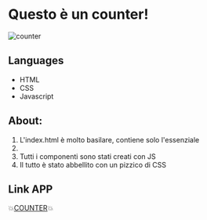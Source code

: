 # Questo è un counter!

![counter](https://github.com/Fabrizio994/Js_basic/assets/164377566/7ffb6aa7-d8cd-4469-b0f6-f0f24958d15f)

## Languages

- HTML
- CSS
- Javascript

## About:

<ol> 
<li>L'index.html è molto basilare, contiene solo l'essenziale<li>
<li>Tutti i componenti sono stati creati con JS</li>
<li>Il tutto è stato abbellito con un pizzico di CSS</li>
</ol>

## Link APP

💥<a href="https://fabriziorecchiacounter.netlify.app/">COUNTER</a>💥
